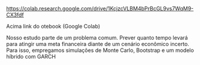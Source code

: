 https://colab.research.google.com/drive/1KcjzcVLBM4bPrBcGL9vs7WqM9-CX3fdf

Acima link do otebook (Google Colab) 

Nosso estudo parte de um problema comum.
Prever quanto tempo levará para atingir uma meta financeira diante de um cenário econômico incerto. Para isso, empregamos simulações de Monte Carlo, Bootstrap e um modelo híbrido com GARCH
